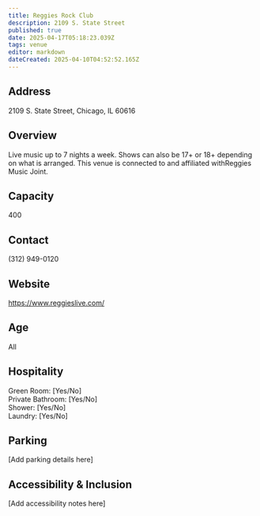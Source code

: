 ```yaml
---
title: Reggies Rock Club
description: 2109 S. State Street
published: true
date: 2025-04-17T05:18:23.039Z
tags: venue
editor: markdown
dateCreated: 2025-04-10T04:52:52.165Z
---
```


## Address

2109 S. State Street, Chicago, IL 60616

## Overview

Live music up to 7 nights a week. Shows can also be 17+ or 18+ depending on what is arranged. This venue is connected to and affiliated withReggies Music Joint.

## Capacity

400

## Contact

(312) 949-0120

## Website

https://www.reggieslive.com/

## Age

All

## Hospitality

Green Room: [Yes/No]  
Private Bathroom: [Yes/No]  
Shower: [Yes/No]  
Laundry: [Yes/No]

## Parking

[Add parking details here]

## Accessibility & Inclusion

[Add accessibility notes here]
